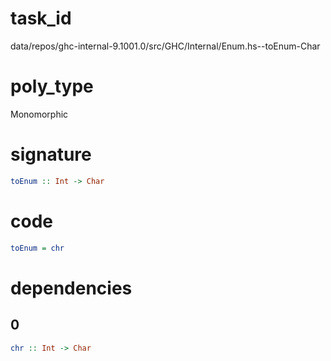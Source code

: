 
# task_id
data/repos/ghc-internal-9.1001.0/src/GHC/Internal/Enum.hs--toEnum-Char

# poly_type
Monomorphic

# signature
```haskell
toEnum :: Int -> Char
```   

# code
```haskell
toEnum = chr
```

# dependencies
## 0
```haskell
chr :: Int -> Char
```

